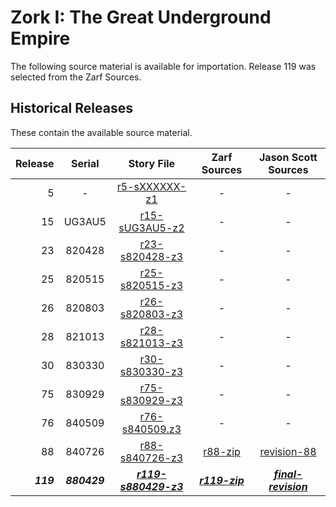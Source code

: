 # Zork I: The Great Underground Empire

The following source material is available for importation. Release 119 was selected from the Zarf Sources.

## Historical Releases

These contain the available source material.

| Release | Serial     | Story File            | Zarf Sources   | Jason Scott Sources  |
| -------:|:----------:|:---------------------:|:--------------:|:--------------------:|
|       5 |     -      |       [r5-sXXXXXX-z1] |        -       |           -          |
|      15 |     UG3AU5 |      [r15-sUG3AU5-z2] |        -       |           -          |
|      23 |     820428 |      [r23-s820428-z3] |        -       |           -          |
|      25 |     820515 |      [r25-s820515-z3] |        -       |           -          |
|      26 |     820803 |      [r26-s820803-z3] |        -       |           -          |
|      28 |     821013 |      [r28-s821013-z3] |        -       |           -          |
|      30 |     830330 |      [r30-s830330-z3] |        -       |           -          |
|      75 |     830929 |      [r75-s830929-z3] |        -       |           -          |
|      76 |     840509 |      [r76-s840509.z3] |        -       |           -          |
|      88 |     840726 |      [r88-s840726-z3] |      [r88-zip] |        [revision-88] |
|_**119**_|_**880429**_|_**[r119-s880429-z3]**_|_**[r119-zip]**_|_**[final-revision]**_|

[r5-sXXXXXX-z1]: https://eblong.com/infocom/gamefiles/zork1-r5-sXXXXXX.z1
[r15-sUG3AU5-z2]: https://eblong.com/infocom/gamefiles/zork1-r15-sUG3AU5.z2
[r23-s820428-z3]: https://eblong.com/infocom/gamefiles/zork1-r23-s820428.z3
[r25-s820515-z3]: https://eblong.com/infocom/gamefiles/zork1-r25-s820515.z3
[r26-s820803-z3]: https://eblong.com/infocom/gamefiles/zork1-r26-s820803.z3
[r28-s821013-z3]: https://eblong.com/infocom/gamefiles/zork1-r28-s821013.z3
[r30-s830330-z3]: https://eblong.com/infocom/gamefiles/zork1-r30-s830330.z3
[r75-s830929-z3]: https://eblong.com/infocom/gamefiles/zork1-r75-s830929.z3
[r76-s840509.z3]: https://eblong.com/infocom/gamefiles/zork1-r76-s840509.z3

[r88-s840726-z3]: https://eblong.com/infocom/gamefiles/zork1-r88-s840726.z3
[r88-zip]: https://eblong.com/infocom/sources/zork1-r88.zip
[revision-88]: https://github.com/historicalsource/zork1/tree/34cc828c4fa3b5e2581ea24c43bb8acb386d25d0

[r119-s880429-z3]: https://eblong.com/infocom/gamefiles/zork1-r119-s880429.z3
[r119-zip]: https://eblong.com/infocom/sources/zork1-r119.zip
[final-revision]: https://github.com/historicalsource/zork1/tree/87a3b787d166a441cab8d89d87f9a3753d40daa8
